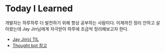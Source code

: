 # Today I Learned

개발자는 하루하루 더 발전하기 위해 항상 공부하는 사람이다.
이제까진 정리 안하고 살아왔는데 Jay Jin님에게 자극받아 하루에 조금씩 정리해보고자 한다.

* [Jay Jin님 TIL](https://github.com/milooy/TIL "Jay Jin님 참고")
* [Thought bot 참고](https://github.com/thoughtbot/til)
